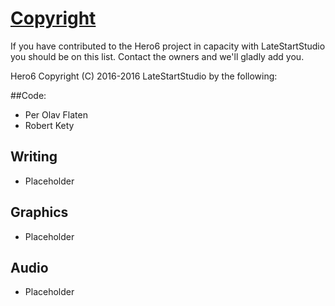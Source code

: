 # [Copyright](https://github.com/LateStartStudio/Hero6/blob/master/docs/COPYRIGHT.md)

If you have contributed to the Hero6 project in capacity with LateStartStudio you should be on
this list. Contact the owners and we'll gladly add you.

Hero6
Copyright (C) 2016-2016 LateStartStudio by the following:

##Code:

* Per Olav Flaten
* Robert Kety

## Writing

* Placeholder

## Graphics

* Placeholder

## Audio

* Placeholder
